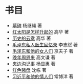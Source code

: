 # 书目

- [墓碑](/tombstone) 杨继绳 著
- [红太阳是怎样升起的](/red-sun) 高华 著
- [历史的云雾](/clouds-of-history) 高华 著
- [毛泽东私人医生回忆录](/private-life-of-mao) 李志绥 著
- [毛泽东和他的女人们](/mao-and-his-women) 京夫子 著
- [晚年周恩来](/last-years-of-zhou) 高文谦 著
- [夹边沟记事](/jiabiangou) 杨显惠 著
- [红色赌盘](/roulette) 沈栋 著
- [习近平和他的情人们](/lovers) 常博洋 著
